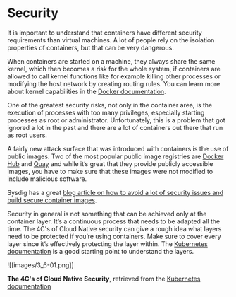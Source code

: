 # Security

It is important to understand that containers have different security requirements than virtual machines. A lot of people rely on the isolation properties of containers, but that can be very dangerous.

When containers are started on a machine, they always share the same kernel, which then becomes a risk for the whole system, if containers are allowed to call kernel functions like for example killing other processes or modifying the host network by creating routing rules. You can learn more about kernel capabilities in the [Docker documentation](https://docs.docker.com/engine/security/#linux-kernel-capabilities).

One of the greatest security risks, not only in the container area, is the execution of processes with too many privileges, especially starting processes as root or administrator. Unfortunately, this is a problem that got ignored a lot in the past and there are a lot of containers out there that run as root users.

A fairly new attack surface that was introduced with containers is the use of public images. Two of the most popular public image registries are [Docker Hub](https://hub.docker.com/) and [Quay](https://quay.io/) and while it’s great that they provide publicly accessible images, you have to make sure that these images were not modified to include malicious software.

Sysdig has a great [blog article on how to avoid a lot of security issues and build secure container images](https://sysdig.com/blog/dockerfile-best-practices/).

Security in general is not something that can be achieved only at the container layer. It’s a continuous process that needs to be adapted all the time. The 4C's of Cloud Native security can give a rough idea what layers need to be protected if you’re using containers. Make sure to cover every layer since it’s effectively protecting the layer within. The [Kubernetes documentation](https://kubernetes.io/docs/concepts/security/overview/) is a good starting point to understand the layers.

![[images/3_6-01.png]]

**The 4C's of Cloud Native Security**, retrieved from the [Kubernetes documentation](https://kubernetes.io/docs/concepts/security/overview/)